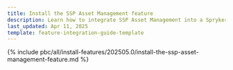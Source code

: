 ```yaml
---
title: Install the SSP Asset Management feature
description: Learn how to integrate SSP Asset Management into a Spryker project
last_updated: Apr 11, 2025
template: feature-integration-guide-template
---
```


{% include pbc/all/install-features/202505.0/install-the-ssp-asset-management-feature.md %} <!-- To edit, see /_includes/pbc/all/install-features/202505.0/install-the-ssp-asset-management-feature.md -->

